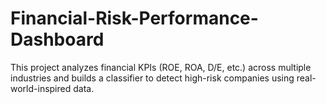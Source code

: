 # Financial-Risk-Performance-Dashboard
This project analyzes financial KPIs (ROE, ROA, D/E, etc.) across multiple industries and builds a classifier to detect high-risk companies using real-world-inspired data.
